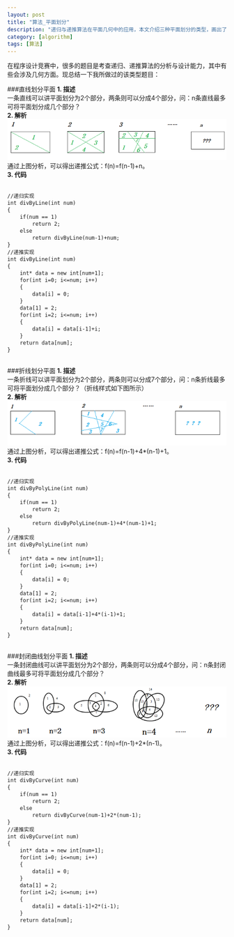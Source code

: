 ```yaml
---
layout: post
title: "算法_平面划分"
description: "递归与递推算法在平面几何中的应用，本文介绍三种平面划分的类型，画出了分析图例并附有实现代码。"
category: [algorithm]
tags: [算法]
---
```


在程序设计竞赛中，很多的题目是考查递归、递推算法的分析与设计能力，其中有些会涉及几何方面。现总结一下我所做过的该类型题目：

###直线划分平面
**1. 描述**	
一条直线可以讲平面划分为2个部分，两条则可以分成4个部分，问：n条直线最多可将平面划分成几个部分？	
**2. 解析**	
![直线划分平面](/assets/images/line_div_plane.png)	
通过上图分析，可以得出递推公式：f(n)=f(n-1)+n。	
**3. 代码**
<pre class="prettyprint">
	<code class="language-cpp">
//递归实现
int divByLine(int num)
{
	if(num == 1)
		return 2;
	else
		return divByLine(num-1)+num;
}
//递推实现
int divByLine(int num)
{
	int* data = new int[num+1];
	for(int i=0; i<=num; i++)
	{
		data[i] = 0;
	}
	data[1] = 2;
	for(int i=2; i<=num; i++)
	{
		data[i] = data[i-1]+i;
	}
	return data[num];
}
	</code></pre>
###折线划分平面
**1. 描述**	
一条折线可以讲平面划分为2个部分，两条则可以分成7个部分，问：n条折线最多可将平面划分成几个部分？（折线样式如下图所示）	
**2. 解析**	
![折线划分平面](/assets/images/polyline_div_plane.png)	
通过上图分析，可以得出递推公式：f(n)=f(n-1)+4*(n-1)+1。	
**3. 代码**
<pre class="prettyprint">
	<code class="language-cpp">
//递归实现
int divByPolyLine(int num)
{
	if(num == 1)
		return 2;
	else
		return divByPolyLine(num-1)+4*(num-1)+1;
}
//递推实现
int divByPolyLine(int num)
{
	int* data = new int[num+1];
	for(int i=0; i<=num; i++)
	{
		data[i] = 0;
	}
	data[1] = 2;
	for(int i=2; i<=num; i++)
	{
		data[i] = data[i-1]+4*(i-1)+1;
	}
	return data[num];
}
	</code></pre>
###封闭曲线划分平面
**1. 描述**	
一条封闭曲线可以讲平面划分为2个部分，两条则可以分成4个部分，问：n条封闭曲线最多可将平面划分成几个部分？	
**2. 解析**	
![封闭曲线划分平面](/assets/images/curve_div_plane.png)	
通过上图分析，可以得出递推公式：f(n)=f(n-1)+2*(n-1)。	
**3. 代码**
<pre class="prettyprint">
	<code class="language-cpp">
//递归实现
int divByCurve(int num)
{
	if(num == 1)
		return 2;
	else
		return divByCurve(num-1)+2*(num-1);
}
//递推实现
int divByCurve(int num)
{
	int* data = new int[num+1];
	for(int i=0; i<=num; i++)
	{
		data[i] = 0;
	}
	data[1] = 2;
	for(int i=2; i<=num; i++)
	{
		data[i] = data[i-1]+2*(i-1);
	}
	return data[num];
}
	</code></pre>